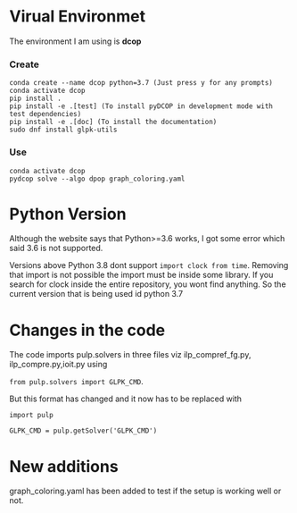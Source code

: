 # Virual Environmet
The environment I am using is **dcop**

### Create
    conda create --name dcop python=3.7 (Just press y for any prompts)
    conda activate dcop
    pip install .
    pip install -e .[test] (To install pyDCOP in development mode with test dependencies)
    pip install -e .[doc] (To install the documentation)
    sudo dnf install glpk-utils

### Use
    conda activate dcop
    pydcop solve --algo dpop graph_coloring.yaml

# Python Version

Although the website says that Python>=3.6 works, I got some error which said 3.6 is not supported. 

Versions above Python 3.8 dont support ```import clock from time```. Removing that import is not possible the import must be inside some library. If you search for clock inside the entire repository, you wont find anything. So the current version that is being used id python 3.7

# Changes in the code 
The code imports pulp.solvers in three files viz ilp_compref_fg.py, ilp_compre.py,ioit.py using 

```from pulp.solvers import GLPK_CMD```. 

But this format has changed and it now has to be replaced with 

```import pulp``` 

```GLPK_CMD = pulp.getSolver('GLPK_CMD')```

# New additions
graph_coloring.yaml has been added to test if the setup is working well or not. 